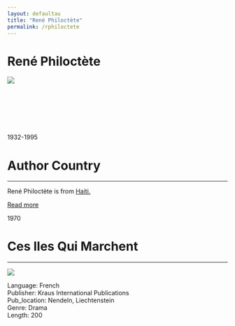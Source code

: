 ```yaml
---
layout: defaultau
title: "René Philoctète"
permalink: /rphiloctete
---
```

<!-- partial:index.partial.html -->
<div class="content">
     <h1>René Philoctète</h1>
    <div class="quote">
        <div><img src="http://ile-en-ile.org/wp-content/uploads/2003/02/philoctete.jpg" class="logo"></div>
    </div>
    <div class="timeline">
        <div style="padding-bottom:100px;"></div>
        <div class="block">
             <div class="date right"><p class="right"> 1932-1995 </p></div>
            <div class="dot"></div>
            <div class="left first">
            <div class="author_country">
                <h1>Author Country</h1><hr>
          <div class="aclocation">  <p>René Philoctète is from <a href="http://localhost:4000/62">Haiti.</a></p></div>
              <div class="acreadmore">  <a href="https://fr.wikipedia.org/wiki/Ren%C3%A9_Philoct%C3%A8te" target="_blank">Read more</a></div>
            </div>
            </div>
        <div class="block">
            <div class="date left"><p class="left">1970</p></div>
            <div class="dot"></div>
            <div class="right">
                <h1>Ces Iles Qui Marchent</h1><hr>
                <p><img src="https://images-na.ssl-images-amazon.com/images/I/41XHFN50JZL._SX195_.jpg"></p>
                <p>
                Language: French<br/>
                Publisher: Kraus International Publications<br/>
                Pub_location: Nendeln, Liechtenstein<br/>
                Genre: Drama<br/>
                Length: 200<br/>                   </p>
            </div>
        </div>
